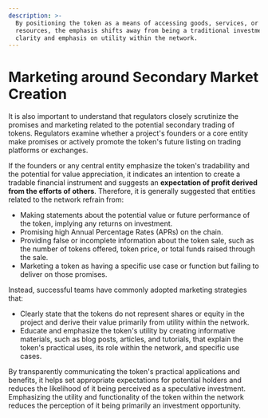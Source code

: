 ```yaml
---
description: >-
  By positioning the token as a means of accessing goods, services, or
  resources, the emphasis shifts away from being a traditional investment. This
  clarity and emphasis on utility within the network.
---
```


# Marketing around Secondary Market Creation

It is also important to understand that regulators closely scrutinize the promises and marketing related to the potential secondary trading of tokens. Regulators examine whether a project's founders or a core entity make promises or actively promote the token's future listing on trading platforms or exchanges.

If the founders or any central entity emphasize the token's tradability and the potential for value appreciation, it indicates an intention to create a tradable financial instrument and suggests an **expectation of profit derived from the efforts of others**. Therefore, it is generally suggested that entities related to the network refrain from:

- Making statements about the potential value or future performance of the token, implying any returns on investment.
- Promising high Annual Percentage Rates (APRs) on the chain.
- Providing false or incomplete information about the token sale, such as the number of tokens offered, token price, or total funds raised through the sale.
- Marketing a token as having a specific use case or function but failing to deliver on those promises.

Instead, successful teams have commonly adopted marketing strategies that:

- Clearly state that the tokens do not represent shares or equity in the project and derive their value primarily from utility within the network.
- Educate and emphasize the token's utility by creating informative materials, such as blog posts, articles, and tutorials, that explain the token's practical uses, its role within the network, and specific use cases.

By transparently communicating the token's practical applications and benefits, it helps set appropriate expectations for potential holders and reduces the likelihood of it being perceived as a speculative investment. Emphasizing the utility and functionality of the token within the network reduces the perception of it being primarily an investment opportunity.
